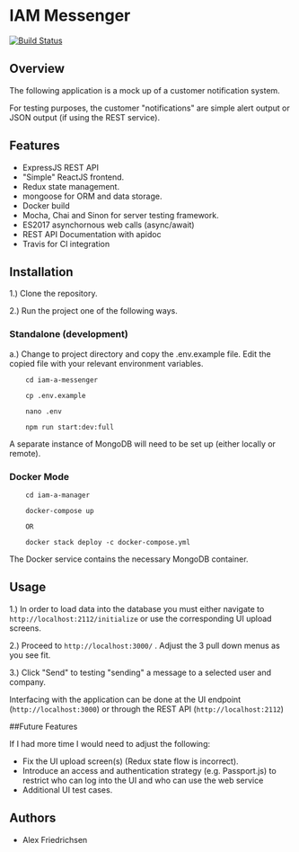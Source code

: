 # IAM Messenger
[![Build Status](https://travis-ci.org/afriedrichsen/iam-a-messenger.svg?branch=master)](https://travis-ci.org/afriedrichsen/iam-a-messenger)

## Overview

The following application is a mock up of a customer notification system.

For testing purposes, the customer "notifications" are simple alert output or JSON output (if using the REST service).

## Features
* ExpressJS REST API
* "Simple" ReactJS frontend.
* Redux state management.
* mongoose for ORM and data storage.
* Docker build
* Mocha, Chai and Sinon for server testing framework.
* ES2017 asynchornous web calls (async/await)
* REST API Documentation with apidoc
* Travis for CI integration

## Installation
1.) Clone the repository.

2.) Run the project one of the following ways.

   ### Standalone (development)
   a.) Change to project directory and copy the .env.example file. Edit the copied file with your relevant environment variables.
   
        cd iam-a-messenger
        
        cp .env.example
        
        nano .env
        
        npm run start:dev:full

A separate instance of MongoDB will need to be set up (either locally or remote).
  
   ### Docker Mode
        cd iam-a-manager
        
        docker-compose up
        
        OR 
        
        docker stack deploy -c docker-compose.yml 
               
The Docker service contains the necessary MongoDB container.

## Usage


1.) In order to load data into the database you must either navigate to ``http://localhost:2112/initialize`` or use the corresponding UI upload screens.


2.) Proceed to ``http://localhost:3000/`` . Adjust the 3 pull down menus as you see fit.

3.) Click "Send" to testing "sending" a message to a selected user and company.



Interfacing with the application can be done at the UI endpoint (``http://localhost:3000``) or through the REST API (``http://localhost:2112``)



##Future Features

If I had more time I would need to adjust the following:

* Fix the UI upload screen(s) (Redux state flow is incorrect).
* Introduce an access and authentication strategy (e.g. Passport.js) to restrict who can log into the UI and who can use the web service
* Additional UI test cases. 
        
## Authors
* Alex Friedrichsen